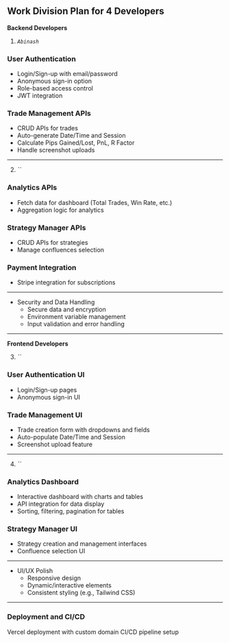 ## Work Division Plan for 4 Developers

**Backend Developers**
1. *`Abinash`*

### User Authentication
- Login/Sign-up with email/password
- Anonymous sign-in option
- Role-based access control
- JWT integration


### Trade Management APIs
- CRUD APIs for trades
- Auto-generate Date/Time and Session
- Calculate Pips Gained/Lost, PnL, R Factor
- Handle screenshot uploads


---

2. *``*

### Analytics APIs
- Fetch data for dashboard (Total Trades, Win Rate, etc.)
- Aggregation logic for analytics

### Strategy Manager APIs
- CRUD APIs for strategies
- Manage confluences selection

### Payment Integration
- Stripe integration for subscriptions

--- 
- Security and Data Handling
    - Secure data and encryption
    - Environment variable management
    - Input validation and error handling

---

**Frontend Developers**

3. *``*

### User Authentication UI
- Login/Sign-up pages
- Anonymous sign-in UI


### Trade Management UI
- Trade creation form with dropdowns and fields
- Auto-populate Date/Time and Session
- Screenshot upload feature

----

4. *``*

### Analytics Dashboard
- Interactive dashboard with charts and tables
- API integration for data display
- Sorting, filtering, pagination for tables

### Strategy Manager UI
- Strategy creation and management interfaces
- Confluence selection UI

---
- UI/UX Polish
    - Responsive design
    - Dynamic/interactive elements
    - Consistent styling (e.g., Tailwind CSS)

---
### Deployment and CI/CD
Vercel deployment with custom domain
CI/CD pipeline setup


